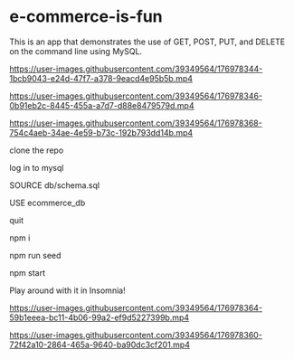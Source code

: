 # e-commerce-is-fun

This is an app that demonstrates the use of GET, POST, PUT, and DELETE on the command line using MySQL.






https://user-images.githubusercontent.com/39349564/176978344-1bcb9043-e24d-47f7-a378-9eacd4e95b5b.mp4



          

https://user-images.githubusercontent.com/39349564/176978346-0b91eb2c-8445-455a-a7d7-d88e8479579d.mp4






https://user-images.githubusercontent.com/39349564/176978368-754c4aeb-34ae-4e59-b73c-192b793dd14b.mp4




            
          
clone the repo

log in to mysql

SOURCE db/schema.sql

USE ecommerce_db

quit


npm i

npm run seed

npm start

Play around with it in Insomnia!


https://user-images.githubusercontent.com/39349564/176978364-59b1eeea-bc11-4b06-99a2-ef9d5227399b.mp4



https://user-images.githubusercontent.com/39349564/176978360-72f42a10-2864-465a-9640-ba90dc3cf201.mp4


          

